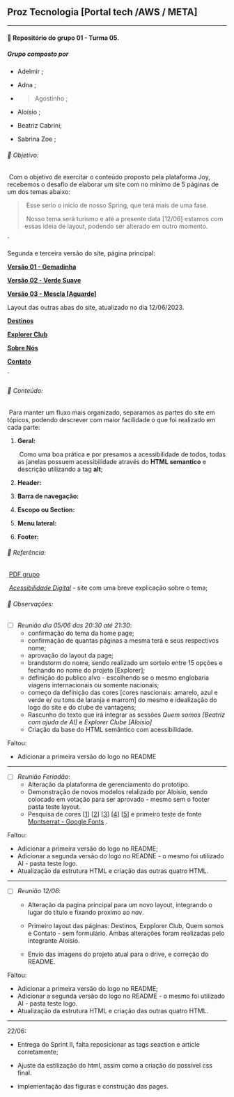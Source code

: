 ## Proz Tecnologia [Portal tech /AWS / META]

____

####   📣 Repositório do grupo 01 - Turma 05. 

##### *Grupo composto por*

- Adelmir ;

- Adna ;

- > Agostinho ;

- Aloísio ;

- Beatriz Cabrini;

- Sabrina Zoe ;

  

 ###### 🚀 Objetivo:

​				Com o  objetivo de exercitar o conteúdo proposto pela plataforma Joy, recebemos o  desafio de elaborar um site com no mínimo de 5 páginas de um dos temas abaixo:



> ​				Esse serio o inicio de nosso Spring, que terá mais de uma fase.
>
> ​				Nosso tema será turismo e até a presente data [12/06] estamos com essas ideia de layout, podendo ser alterado em outro momento.





`

<p> Segunda e terceira versão do site, página principal:</p>

<a href="https://drive.google.com/file/d/1o9AshxtPNn2gOBpOeyogZx0Mlahmyt_g/view?usp=drive_link"> <strong> Versão 01 - Gemadinha </strong> </a>

<a href="https://drive.google.com/file/d/1bdcYZdTklVp8qwJt5olyKqDhCdF0WlX9/view?usp=drive_link"> <strong> Versão 02 - Verde Suave </strong> </a>

<a href="#"> <strong> Versão 03 - Mescla [Aguarde] </strong> </a>



Layout das outras abas do site, atualizado no dia 12/06/2023.

<a href="https://drive.google.com/file/d/13kKao-Vxu1VITQfgVVD5it4dekHRzEKS/view?usp=drive_link"> <strong>Destinos</strong> </a>

<a href="https://drive.google.com/file/d/1rVARP1K806eUFwyen3gPJTFCULJLFd_J/view?usp=drive_link"><strong>Explorer Club</strong></a>

<a href="https://drive.google.com/file/d/1q_1S9PWzHBiVerJpBwHM0ZM3wNp2LaOz/view?usp=drive_link"><strong>Sobre Nós</strong></a>

<a href="https://drive.google.com/file/d/1ury6QP3mQe2_JWEaRGb6hL0zL4KHc5AV/view?usp=drive_link"><strong>Contato</strong></a>

`

######  🚨 Conteúdo: 

​				Para manter um fluxo mais organizado, separamos as partes do site em tópicos, podendo descrever  com maior facilidade o que foi realizado em  cada parte:



1. **Geral:**			

   ​				Como uma boa prática e por presamos a acessibilidade de todos, todas as janelas possuem acessibilidade através do **HTML semantico** e descrição utilizando a tag **alt**;

2. **Header:**

3. **Barra de navegação:**

4. **Escopo ou Section:**

5. **Menu lateral:**

6. **Footer:**



###### 📖 Referência:

​			[PDF grupo](https://drive.google.com/file/d/1FNS-t3SPaQdQuUAS1uTpkYx_tbMP4o22/view?usp=drive_link)

​			*[Acessibilidade Digital](https://vertigo.com.br/acessibilidade-digital-melhores-praticas/)* - site com uma breve explicação sobre o tema;



###### 🧭 Observações: 

- [ ] *Reunião dia 05/06 das 20:30 até 21:30*:
  - confirmação do tema da home page;
  - confirmação de quantas páginas a mesma terá e seus respectivos nome;
  - aprovação do layout da page;
  - brandstorm do nome, sendo realizado um sorteio entre 15 opções e fechando no nome do projeto [Explorer];
  - definição do publico alvo - escolhendo se o mesmo englobaria viagens internacionais ou somente nacionais;
  - começo da definição das cores [cores nascionais: amarelo, azul e verde e/ ou tons de laranja e marrom] do mesmo e idealização do logo do site e do clube de vantagens;
  - Rascunho do texto que irá integrar as sessões *Quem somos [Beatriz com ajuda de AI]* e *Explorer Clube [Aloísio]*
  - Criação da base do HTML semântico com acessibilidade.

Faltou:  

- Adicionar a primeira versão do logo no README

  

____



- [ ] *Reunião Feriadão*:
  - Alteração da plataforma de gerenciamento do prototipo. 
  - Demonstração de novos modelos relalizado por Aloísio, sendo colocado em votação para ser aprovado - mesmo sem o  footer pasta teste layout.
  - Pesquisa de cores [[1](https://drive.google.com/file/d/1eoCyrdjiijyBM7YCn_amHEJgDAHIUez5/view?usp=drive_link)] [[2](https://drive.google.com/file/d/1upmU-313dq-KW_HeyDJsaWuPBaEXya2e/view?usp=drive_link)] [[3](https://drive.google.com/file/d/199c8XoOL6N2Wqv18lRpVg7cbpVh4dLnY/view?usp=drive_link)] [[4](https://drive.google.com/file/d/1U3fhwmVN_mjnFja5iLQqgdSzaLc95fML/view?usp=drive_link)] [[5](https://drive.google.com/file/d/17KSE3lYtQUIT2Iai4QwXXNvu_Z5nk1O8/view?usp=drive_link)] e primeiro teste de fonte [Montserrat - Google Fonts](https://fonts.google.com/specimen/Montserrat) .

Faltou:  

- Adicionar a primeira versão do logo no README;
- Adicionar a segunda versão do logo no READNE - o mesmo foi utilizado AI - pasta teste logo.
- Atualização da estrutura HTML e criação das outras quatro HTML.



_____



- [ ] *Reunião 12/06*:

  - Alteração da pagina principal para um novo layout, integrando o lugar do título e fixando proximo ao *nav*.

  - Primeiro layout das páginas: Destinos, Expplorer Club, Quem somos e Contato - sem formulário.  Ambas alterações foram realizadas pelo integrante Aloisio.

  - Envio das imagens do projeto atual para o drive, e correção do README.
  
    

Faltou:  

- Adicionar a primeira versão do logo no README;
- Adicionar a segunda versão do logo no README - o mesmo foi utilizado AI - pasta teste logo.
- Atualização da estrutura HTML e criação das outras quatro HTML.



_____

22/06:



- Entrega do  Sprint II,  falta reposicionar as tags seaction e  article corretamente;

- Ajuste da estilização do html, assim como a criação do possivel  css final.

- implementação das figuras e construção das pages.

  
